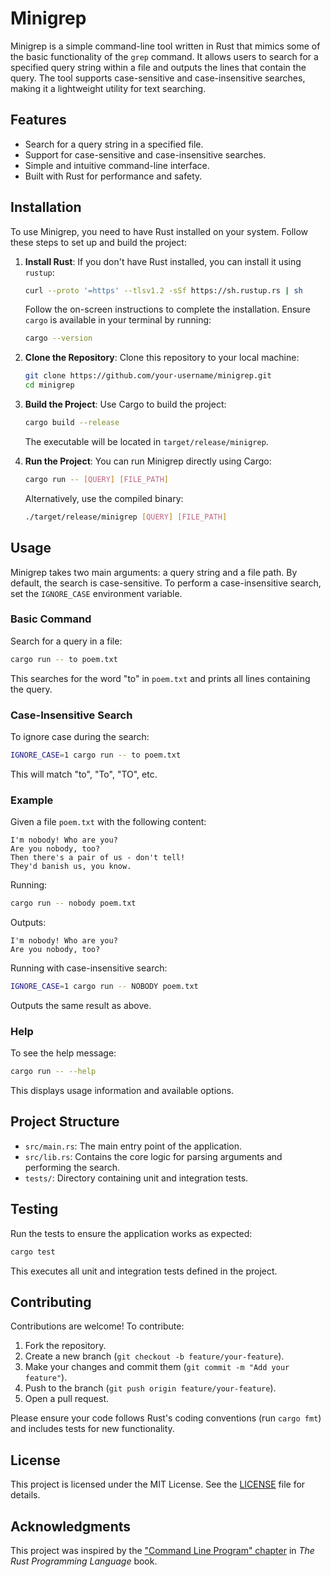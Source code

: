 # Minigrep

Minigrep is a simple command-line tool written in Rust that mimics some of the basic functionality of the `grep` command. It allows users to search for a specified query string within a file and outputs the lines that contain the query. The tool supports case-sensitive and case-insensitive searches, making it a lightweight utility for text searching.

## Features
- Search for a query string in a specified file.
- Support for case-sensitive and case-insensitive searches.
- Simple and intuitive command-line interface.
- Built with Rust for performance and safety.

## Installation

To use Minigrep, you need to have Rust installed on your system. Follow these steps to set up and build the project:

1. **Install Rust**:
   If you don't have Rust installed, you can install it using `rustup`:
   ```bash
   curl --proto '=https' --tlsv1.2 -sSf https://sh.rustup.rs | sh
   ```
   Follow the on-screen instructions to complete the installation. Ensure `cargo` is available in your terminal by running:
   ```bash
   cargo --version
   ```

2. **Clone the Repository**:
   Clone this repository to your local machine:
   ```bash
   git clone https://github.com/your-username/minigrep.git
   cd minigrep
   ```

3. **Build the Project**:
   Use Cargo to build the project:
   ```bash
   cargo build --release
   ```
   The executable will be located in `target/release/minigrep`.

4. **Run the Project**:
   You can run Minigrep directly using Cargo:
   ```bash
   cargo run -- [QUERY] [FILE_PATH]
   ```
   Alternatively, use the compiled binary:
   ```bash
   ./target/release/minigrep [QUERY] [FILE_PATH]
   ```

## Usage

Minigrep takes two main arguments: a query string and a file path. By default, the search is case-sensitive. To perform a case-insensitive search, set the `IGNORE_CASE` environment variable.

### Basic Command
Search for a query in a file:
```bash
cargo run -- to poem.txt
```
This searches for the word "to" in `poem.txt` and prints all lines containing the query.

### Case-Insensitive Search
To ignore case during the search:
```bash
IGNORE_CASE=1 cargo run -- to poem.txt
```
This will match "to", "To", "TO", etc.

### Example
Given a file `poem.txt` with the following content:
```
I'm nobody! Who are you?
Are you nobody, too?
Then there's a pair of us - don't tell!
They'd banish us, you know.
```

Running:
```bash
cargo run -- nobody poem.txt
```
Outputs:
```
I'm nobody! Who are you?
Are you nobody, too?
```

Running with case-insensitive search:
```bash
IGNORE_CASE=1 cargo run -- NOBODY poem.txt
```
Outputs the same result as above.

### Help
To see the help message:
```bash
cargo run -- --help
```
This displays usage information and available options.

## Project Structure
- `src/main.rs`: The main entry point of the application.
- `src/lib.rs`: Contains the core logic for parsing arguments and performing the search.
- `tests/`: Directory containing unit and integration tests.

## Testing
Run the tests to ensure the application works as expected:
```bash
cargo test
```
This executes all unit and integration tests defined in the project.

## Contributing
Contributions are welcome! To contribute:
1. Fork the repository.
2. Create a new branch (`git checkout -b feature/your-feature`).
3. Make your changes and commit them (`git commit -m "Add your feature"`).
4. Push to the branch (`git push origin feature/your-feature`).
5. Open a pull request.

Please ensure your code follows Rust's coding conventions (run `cargo fmt`) and includes tests for new functionality.

## License
This project is licensed under the MIT License. See the [LICENSE](LICENSE) file for details.

## Acknowledgments
This project was inspired by the ["Command Line Program" chapter](https://doc.rust-lang.org/book/ch12-00-an-io-project.html) in *The Rust Programming Language* book.